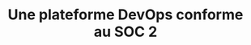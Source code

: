 ---
title: Une plateforme DevOps conforme au SOC 2
ExternalLink: https://cdn2.hubspot.net/hubfs/732832/One-pagers/CloudOps_CS_Xiasoft_FR_19-11-01.pdf
resources:
- name: "thumbnail"
  src: "ixiasoft_square.png"
slug: "plateforme-devops-conforme-au-soc2"
---
